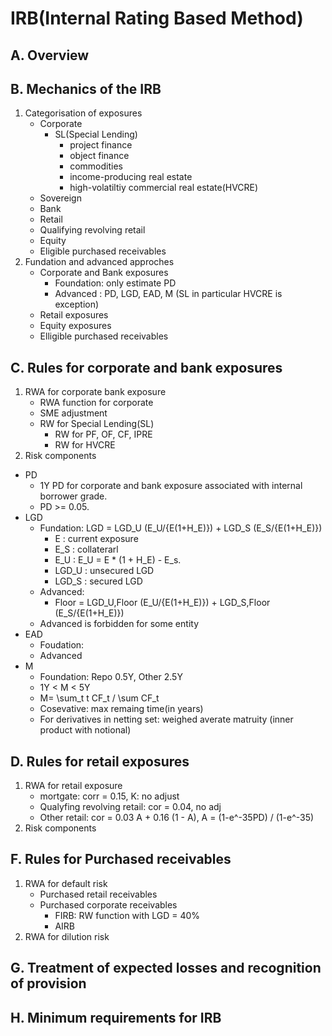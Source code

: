 # IRB(Internal Rating Based Method)
## A. Overview
## B. Mechanics of the IRB
1. Categorisation of exposures
    - Corporate
        - SL(Special Lending)
            - project finance
            - object finance
            - commodities
            - income-producing real estate
            - high-volatiltiy commercial real estate(HVCRE)
    - Sovereign
    - Bank
    - Retail
    - Qualifying revolving retail
    - Equity
    - Eligible purchased receivables
2. Fundation and advanced approches
    - Corporate and Bank exposures
        - Foundation: only estimate PD
        - Advanced : PD, LGD, EAD, M (SL in particular HVCRE is exception)
    - Retail exposures
    - Equity exposures
    - Elligible purchased receivables
## C. Rules for corporate and bank exposures
1. RWA for corporate bank exposure
    - RWA function for corporate
    - SME adjustment
    - RW for Special Lending(SL)
        - RW for PF, OF, CF, IPRE
        - RW for HVCRE
2. Risk components
- PD
    - 1Y PD for corporate and bank exposure associated with internal borrower grade.
    - PD >= 0.05.
- LGD
    - Fundation:
        LGD = LGD_U (E_U/{E(1+H_E)}) + LGD_S (E_S/{E(1+H_E)}) 
        - E : current exposure
        - E_S : collaterarl 
        - E_U : E_U = E * (1 + H_E) - E_s.
        - LGD_U : unsecured LGD 
        - LGD_S : secured LGD
    - Advanced:
        - Floor = LGD_U,Floor (E_U/{E(1+H_E)}) + LGD_S,Floor (E_S/{E(1+H_E)}) 
    - Advanced is forbidden for some entity
- EAD
    - Foudation:
    - Advanced
- M
    - Foundation: Repo 0.5Y, Other 2.5Y
    - 1Y < M < 5Y
    - M= \sum_t t CF_t / \sum CF_t
    - Cosevative: max remaing time(in years)
    - For derivatives in netting set: weighed averate matruity (inner product with notional)
## D. Rules for retail exposures
1. RWA for retail exposure
    - mortgate: corr = 0.15, K: no adjust
    - Qualyfing revolving retail: cor = 0.04, no adj
    - Other retail: cor = 0.03 A + 0.16 (1 - A), A = (1-e^-35PD) / (1-e^-35)
2. Risk components

## F. Rules for Purchased receivables
1. RWA for default risk
    - Purchased retail receivables
    - Purchased corporate receivables
        - FIRB: RW function with LGD = 40%
        - AIRB
2. RWA for dilution risk
## G. Treatment of expected losses and recognition of provision
## H. Minimum requirements for IRB


